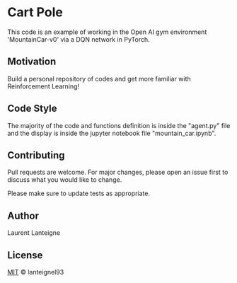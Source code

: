 # Cart Pole

This code is an example of working in the Open AI gym environment 'MountainCar-v0' via a DQN network in PyTorch. 

## Motivation

Build a personal repository of codes and get more familiar with Reinforcement Learning! 

## Code Style

The majority of the code and functions definition is inside the "agent.py" file and the display is inside the jupyter notebook file "mountain_car.ipynb".

## Contributing
Pull requests are welcome. For major changes, please open an issue first to discuss what you would like to change.

Please make sure to update tests as appropriate.

## Author 
Laurent Lanteigne
## License
[MIT](https://choosealicense.com/licenses/mit/) © lanteignel93